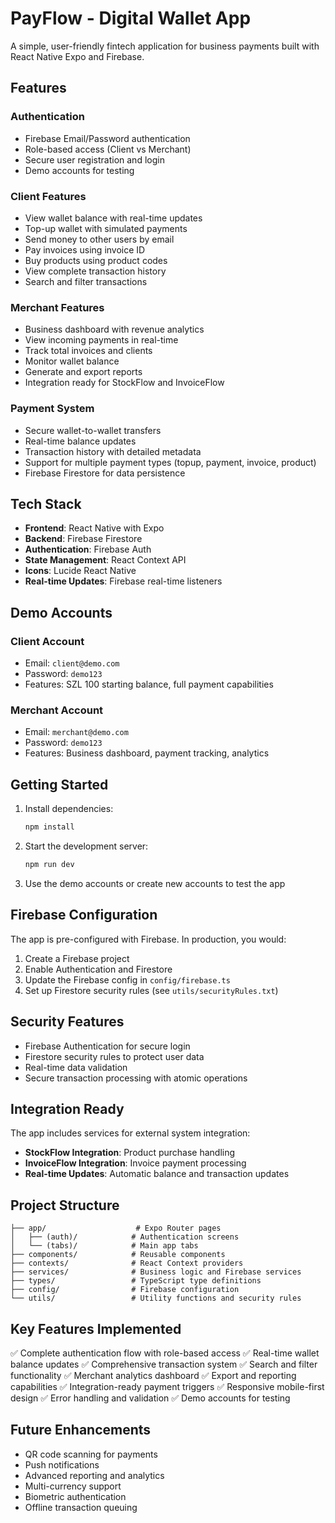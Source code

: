# PayFlow - Digital Wallet App

A simple, user-friendly fintech application for business payments built with React Native Expo and Firebase.

## Features

### Authentication
- Firebase Email/Password authentication
- Role-based access (Client vs Merchant)
- Secure user registration and login
- Demo accounts for testing

### Client Features
- View wallet balance with real-time updates
- Top-up wallet with simulated payments
- Send money to other users by email
- Pay invoices using invoice ID
- Buy products using product codes
- View complete transaction history
- Search and filter transactions

### Merchant Features
- Business dashboard with revenue analytics
- View incoming payments in real-time
- Track total invoices and clients
- Monitor wallet balance
- Generate and export reports
- Integration ready for StockFlow and InvoiceFlow

### Payment System
- Secure wallet-to-wallet transfers
- Real-time balance updates
- Transaction history with detailed metadata
- Support for multiple payment types (topup, payment, invoice, product)
- Firebase Firestore for data persistence

## Tech Stack

- **Frontend**: React Native with Expo
- **Backend**: Firebase Firestore
- **Authentication**: Firebase Auth
- **State Management**: React Context API
- **Icons**: Lucide React Native
- **Real-time Updates**: Firebase real-time listeners

## Demo Accounts

### Client Account
- Email: `client@demo.com`
- Password: `demo123`
- Features: SZL 100 starting balance, full payment capabilities

### Merchant Account
- Email: `merchant@demo.com`
- Password: `demo123`
- Features: Business dashboard, payment tracking, analytics

## Getting Started

1. Install dependencies:
   ```bash
   npm install
   ```

2. Start the development server:
   ```bash
   npm run dev
   ```

3. Use the demo accounts or create new accounts to test the app

## Firebase Configuration

The app is pre-configured with Firebase. In production, you would:

1. Create a Firebase project
2. Enable Authentication and Firestore
3. Update the Firebase config in `config/firebase.ts`
4. Set up Firestore security rules (see `utils/securityRules.txt`)

## Security Features

- Firebase Authentication for secure login
- Firestore security rules to protect user data
- Real-time data validation
- Secure transaction processing with atomic operations

## Integration Ready

The app includes services for external system integration:

- **StockFlow Integration**: Product purchase handling
- **InvoiceFlow Integration**: Invoice payment processing
- **Real-time Updates**: Automatic balance and transaction updates

## Project Structure

```
├── app/                    # Expo Router pages
│   ├── (auth)/            # Authentication screens
│   └── (tabs)/            # Main app tabs
├── components/            # Reusable components
├── contexts/              # React Context providers
├── services/              # Business logic and Firebase services
├── types/                 # TypeScript type definitions
├── config/                # Firebase configuration
└── utils/                 # Utility functions and security rules
```

## Key Features Implemented

✅ Complete authentication flow with role-based access
✅ Real-time wallet balance updates
✅ Comprehensive transaction system
✅ Search and filter functionality
✅ Merchant analytics dashboard
✅ Export and reporting capabilities
✅ Integration-ready payment triggers
✅ Responsive mobile-first design
✅ Error handling and validation
✅ Demo accounts for testing

## Future Enhancements

- QR code scanning for payments
- Push notifications
- Advanced reporting and analytics
- Multi-currency support
- Biometric authentication
- Offline transaction queuing